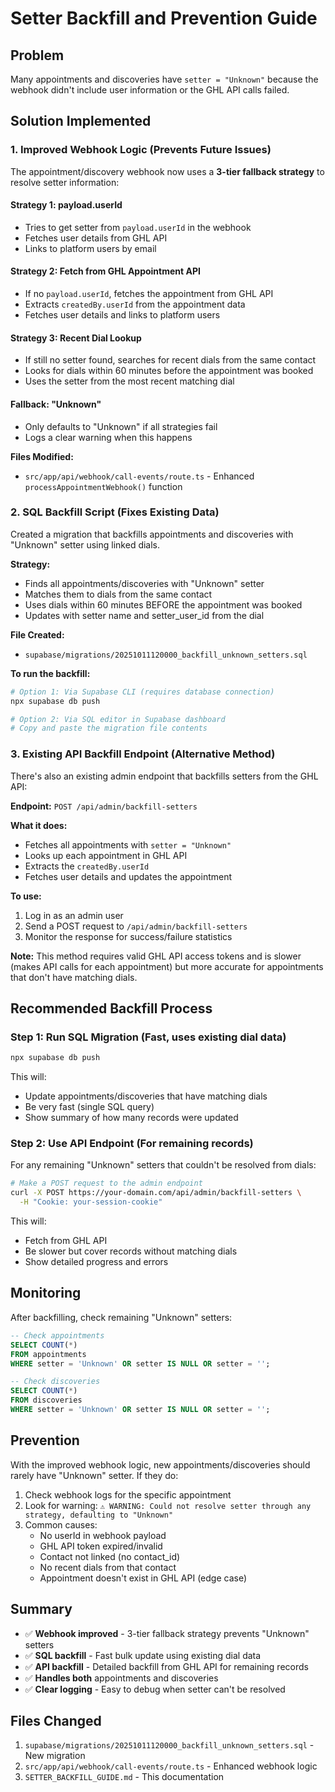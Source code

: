 # Setter Backfill and Prevention Guide

## Problem
Many appointments and discoveries have `setter = "Unknown"` because the webhook didn't include user information or the GHL API calls failed.

## Solution Implemented

### 1. **Improved Webhook Logic** (Prevents Future Issues)

The appointment/discovery webhook now uses a **3-tier fallback strategy** to resolve setter information:

#### Strategy 1: payload.userId
- Tries to get setter from `payload.userId` in the webhook
- Fetches user details from GHL API
- Links to platform users by email

#### Strategy 2: Fetch from GHL Appointment API
- If no `payload.userId`, fetches the appointment from GHL API
- Extracts `createdBy.userId` from the appointment data
- Fetches user details and links to platform users

#### Strategy 3: Recent Dial Lookup
- If still no setter found, searches for recent dials from the same contact
- Looks for dials within 60 minutes before the appointment was booked
- Uses the setter from the most recent matching dial

#### Fallback: "Unknown"
- Only defaults to "Unknown" if all strategies fail
- Logs a clear warning when this happens

**Files Modified:**
- `src/app/api/webhook/call-events/route.ts` - Enhanced `processAppointmentWebhook()` function

### 2. **SQL Backfill Script** (Fixes Existing Data)

Created a migration that backfills appointments and discoveries with "Unknown" setter using linked dials.

**Strategy:**
- Finds all appointments/discoveries with "Unknown" setter
- Matches them to dials from the same contact
- Uses dials within 60 minutes BEFORE the appointment was booked
- Updates with setter name and setter_user_id from the dial

**File Created:**
- `supabase/migrations/20251011120000_backfill_unknown_setters.sql`

**To run the backfill:**

```bash
# Option 1: Via Supabase CLI (requires database connection)
npx supabase db push

# Option 2: Via SQL editor in Supabase dashboard
# Copy and paste the migration file contents
```

### 3. **Existing API Backfill Endpoint** (Alternative Method)

There's also an existing admin endpoint that backfills setters from the GHL API:

**Endpoint:** `POST /api/admin/backfill-setters`

**What it does:**
- Fetches all appointments with `setter = "Unknown"`
- Looks up each appointment in GHL API
- Extracts the `createdBy.userId`
- Fetches user details and updates the appointment

**To use:**
1. Log in as an admin user
2. Send a POST request to `/api/admin/backfill-setters`
3. Monitor the response for success/failure statistics

**Note:** This method requires valid GHL API access tokens and is slower (makes API calls for each appointment) but more accurate for appointments that don't have matching dials.

## Recommended Backfill Process

### Step 1: Run SQL Migration (Fast, uses existing dial data)
```bash
npx supabase db push
```

This will:
- Update appointments/discoveries that have matching dials
- Be very fast (single SQL query)
- Show summary of how many records were updated

### Step 2: Use API Endpoint (For remaining records)
For any remaining "Unknown" setters that couldn't be resolved from dials:

```bash
# Make a POST request to the admin endpoint
curl -X POST https://your-domain.com/api/admin/backfill-setters \
  -H "Cookie: your-session-cookie"
```

This will:
- Fetch from GHL API
- Be slower but cover records without matching dials
- Show detailed progress and errors

## Monitoring

After backfilling, check remaining "Unknown" setters:

```sql
-- Check appointments
SELECT COUNT(*) 
FROM appointments 
WHERE setter = 'Unknown' OR setter IS NULL OR setter = '';

-- Check discoveries
SELECT COUNT(*) 
FROM discoveries 
WHERE setter = 'Unknown' OR setter IS NULL OR setter = '';
```

## Prevention

With the improved webhook logic, new appointments/discoveries should rarely have "Unknown" setter. If they do:

1. Check webhook logs for the specific appointment
2. Look for warning: `⚠️ WARNING: Could not resolve setter through any strategy, defaulting to "Unknown"`
3. Common causes:
   - No userId in webhook payload
   - GHL API token expired/invalid
   - Contact not linked (no contact_id)
   - No recent dials from that contact
   - Appointment doesn't exist in GHL API (edge case)

## Summary

- ✅ **Webhook improved** - 3-tier fallback strategy prevents "Unknown" setters
- ✅ **SQL backfill** - Fast bulk update using existing dial data
- ✅ **API backfill** - Detailed backfill from GHL API for remaining records
- ✅ **Handles both** appointments and discoveries
- ✅ **Clear logging** - Easy to debug when setter can't be resolved

## Files Changed

1. `supabase/migrations/20251011120000_backfill_unknown_setters.sql` - New migration
2. `src/app/api/webhook/call-events/route.ts` - Enhanced webhook logic
3. `SETTER_BACKFILL_GUIDE.md` - This documentation

